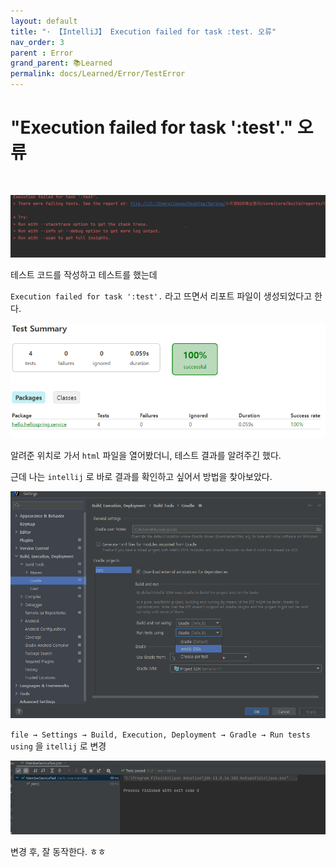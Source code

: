 ```yaml
---
layout: default
title: "· 【IntelliJ】 Execution failed for task :test. 오류"
nav_order: 3
parent : Error
grand_parent: 📚Learned
permalink: docs/Learned/Error/TestError
---
```


# "Execution failed for task ':test'." 오류

<br>

<p align="center">
<img src="https://raw.githubusercontent.com/buinq/imageServer/main/img/image-20221019111903122.png" alt="image-20221019111903122" style="zoom:80%;" />
</p>

테스트 코드를 작성하고 테스트를 했는데



`Execution failed for task ':test'.` 라고 뜨면서 리포트 파일이 생성되었다고 한다.


<p align="center">
<img src="https://raw.githubusercontent.com/buinq/imageServer/main/img/image-20221019111915148.png" alt="image-20221019111915148" style="zoom:80%;" />
</p>

알려준 위치로 가서 `html` 파일을 열어봤더니, 테스트 결과를 알려주긴 했다.



근데 나는 `intellij` 로 바로 결과를 확인하고 싶어서 방법을 찾아보았다.


<p align="center">
<img src="https://raw.githubusercontent.com/buinq/imageServer/main/img/image-20221019111928762.png" alt="image-20221019111928762" style="zoom:80%;" />
</p>


`file → Settings → Build, Execution, Deployment → Gradle → Run tests using` 을 `itellij` 로 변경


<p align="center">
<img src="https://raw.githubusercontent.com/buinq/imageServer/main/img/image-20221019111945139.png" alt="image-20221019111945139" style="zoom:80%;" />
</p>


변경 후, 잘 동작한다. ㅎㅎ
